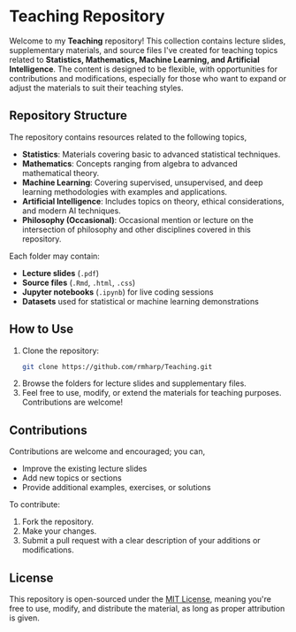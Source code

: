 # Teaching Repository

Welcome to my **Teaching** repository! This collection contains lecture slides, supplementary materials, and source files I've created for teaching topics related to **Statistics, Mathematics, Machine Learning, and Artificial Intelligence**. The content is designed to be flexible, with opportunities for contributions and modifications, especially for those who want to expand or adjust the materials to suit their teaching styles.

## Repository Structure

The repository contains resources related to the following topics,

- **Statistics**: Materials covering basic to advanced statistical techniques.
- **Mathematics**: Concepts ranging from algebra to advanced mathematical theory.
- **Machine Learning**: Covering supervised, unsupervised, and deep learning methodologies with examples and applications.
- **Artificial Intelligence**: Includes topics on theory, ethical considerations, and modern AI techniques.
- **Philosophy (Occasional)**: Occasional mention or lecture on the intersection of philosophy and other disciplines covered in this repository.

Each folder may contain:
- **Lecture slides** (`.pdf`)
- **Source files** (`.Rmd`, `.html`, `.css`)
- **Jupyter notebooks** (`.ipynb`) for live coding sessions
- **Datasets** used for statistical or machine learning demonstrations

## How to Use

1. Clone the repository:
   ```bash
   git clone https://github.com/rmharp/Teaching.git
   ```
2. Browse the folders for lecture slides and supplementary files.
3. Feel free to use, modify, or extend the materials for teaching purposes. Contributions are welcome!

## Contributions
Contributions are welcome and encouraged; you can,

- Improve the existing lecture slides
- Add new topics or sections
- Provide additional examples, exercises, or solutions

To contribute:

1. Fork the repository.
2. Make your changes.
3. Submit a pull request with a clear description of your additions or modifications.

## License

This repository is open-sourced under the [MIT License](./LICENSE), meaning you're free to use, modify, and distribute the material, as long as proper attribution is given.
